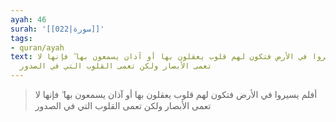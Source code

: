 ```yaml
---
ayah: 46
surah: '[[022|سورة]]'
tags:
- quran/ayah
text: أفلم يسيروا في الأرض فتكون لهم قلوب يعقلون بها أو آذان يسمعون بها ۖ فإنها لا
  تعمى الأبصار ولكن تعمى القلوب التي في الصدور
---
```

> أفلم يسيروا في الأرض فتكون لهم قلوب يعقلون بها أو آذان يسمعون بها ۖ فإنها لا تعمى الأبصار ولكن تعمى القلوب التي في الصدور
